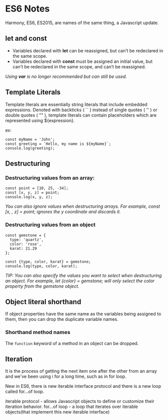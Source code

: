 # ES6 Notes

Harmony, ES6, ES2015, are names of the same thing, a Javascript update.

## let and const
* Variables declared with **let** can be reassigned, but can’t be redeclared in the same scope.
* Variables declared with **const** must be assigned an initial value, but can’t be redeclared in the same scope, and can’t be reassigned.

_Using **var** is no longer recommended but can still be used._

## Template Literals
Template literals are essentially string literals that include embedded expressions.
Denoted with backticks ( `` ) instead of single quotes ( '' ) or double quotes ( "" ), template literals can contain placeholders which are represented using ${expression}.

ex:
```
const myName = 'John';
const greeting = `Hello, my name is ${myName}`;
console.log(greeting);
```

## Destructuring

### Destructuring values from an array:
```
const point = [10, 25, -34];
const [x, y, z] = point;
console.log(x, y, z);
```

_You can also ignore values when destructuring arrays._
_For example, const [x, , z] = point; ignores the y coordinate and discards it._

### Destructuring values from an object
```
const gemstone = {
  type: 'quartz',
  color: 'rose',
  karat: 21.29
};

const {type, color, karat} = gemstone;
console.log(type, color, karat);
```

_TIP: You can also specify the values you want to select when destructuring an object._
_For example, let {color} = gemstone; will only select the color property from the gemstone object._

## Object literal shorthand
If object properties have the same name as the variables being assigned to them,
then you can drop the duplicate variable names.

### Shorthand method names
The `function` keyword of a method in an object can be dropped.

## Iteration
It is the process of getting the next item one after the other from an array and we've been using i for a long time, such as in for loop.

New in ES6, there is new iterable interface protocol and there is a new loop called for...of loop.

iterable protocol - allows Javascript objects to define or customize their iteration behavior.
for...of loop - a loop that iterates over iterable objects(that implement this new iterable interface)
